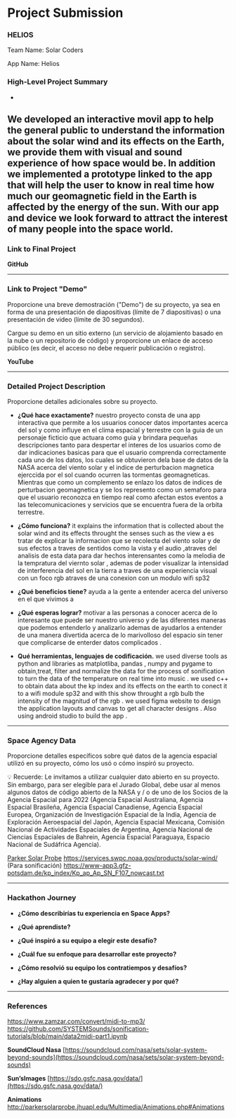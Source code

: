 # Project Submission

### HELIOS

Team Name: Solar Coders

App Name: Helios

### High-Level Project Summary

- 
We developed an interactive movil app to help the general public to understand the information about the solar wind and its effects on the Earth, we provide them with visual and sound experience of how space would be. In addition we implemented a prototype linked to the app that will help the user to know in real time how much our geomagnetic field in the Earth is affected by the energy of the sun. With our app and device we look forward to attract the interest of many people into the space world.
---

### Link to Final Project



**GitHub**

---

### Link to Project "Demo"

Proporcione una breve demostración ("Demo") de su proyecto, ya sea en forma de una presentación de diapositivas (límite de 7 diapositivas) o una presentación de video (límite de 30 segundos).

Cargue su demo en un sitio externo (un servicio de alojamiento basado en la nube o un repositorio de código) y proporcione un enlace de acceso público (es decir, el acceso no debe requerir publicación o registro).

**YouTube**

---

### Detailed Project Description

Proporcione detalles adicionales sobre su proyecto.

- **¿Qué hace exactamente?**
nuestro proyecto consta de una app interactiva que permite a los usuarios conocer datos importantes acerca del sol y como influye en el clima espacial y terrestre con la guia de un personaje ficticio que actuara como guia y brindara pequeñas descripciones tanto para despertar el interes de los usuarios como de dar indicaciones basicas para que el usuario comprenda correctamente cada uno de los datos, los cuales se obtuvieron dela base de datos de la NASA acerca del viento solar y el indice de perturbacion magnetica ejerccida por el sol cuando ocurren las tormentas geomagneticas. Mientras que como un complemento se enlazo los datos de indices de perturbacion geomagnetica y se los represento como un semaforo para que el usuario reconozca en tiempo real como afectan estos eventos a las  telecomunicaciones y servicios que se encuentra fuera de la orbita terrestre.
    
- **¿Cómo funciona?**
    it explains the information that is collected about the solar wind and its effects throught the senses such as the view a
    es tratar de explicar la informacion que se recolecta del viento solar y de sus efectos a traves de sentidos como la vista y el audio ,atraves del analisis de esta data para dar hechos interensantes como la melodia de la tempratura del viernto solar , ademas de poder visualizar la intensidad de interferencia del sol en la tierra a traves de una experiencia visual con  un foco rgb atraves de una conexion con un modulo wifi sp32
    
- **¿Qué beneficios tiene?**
    ayuda a la gente a entender acerca del universo en el que vivimos a
    
- **¿Qué esperas lograr?**
    motivar a las personas a conocer acerca de  lo interesante que puede ser nuestro universo y de las diferentes maneras que podemos entenderlo y analizarlo ademas de ayudarlos a entender de una manera divertida acerca de lo marivolloso del espacio sin tener que complicarse de enterder datos complicados .
    
- **Qué herramientas, lenguajes de codificación.**
    we used diverse tools as python  and libraries as matplotliba, pandas , numpy and pygame to obtain,treat, filter and normalize  the data for  the process of sonification to turn the data of the temperature on real time into music . 
    we used c++ to obtain data about the kp index and its effects on the earth to conect it to a wifi module sp32 and with this  show throught a rgb bulb the intensity of the magnitud of the rgb .
    we used figma website to design the  application layouts and canvas to get all character designs .
    Also using android studio to build the app .
    

---

### Space Agency Data

Proporcione detalles específicos sobre qué datos de la agencia espacial utilizó en su proyecto, cómo los usó o cómo inspiró su proyecto.

<aside>
💡 Recuerde: Le invitamos a utilizar cualquier dato abierto en su proyecto. Sin embargo, para ser elegible para el Jurado Global, debe usar al menos algunos datos de código abierto de la NASA y / o de uno de los Socios de la Agencia Espacial para 2022 (Agencia Espacial Australiana, Agencia Espacial Brasileña, Agencia Espacial Canadiense, Agencia Espacial Europea, Organización de Investigación Espacial de la India, Agencia de Exploración Aeroespacial del Japón, Agencia Espacial Mexicana, Comisión Nacional de Actividades Espaciales de Argentina, Agencia Nacional de Ciencias Espaciales de Bahrein, Agencia Espacial Paraguaya, Espacio Nacional de Sudáfrica Agencia).

</aside>

[Parker Solar Probe](http://parkersolarprobe.jhuapl.edu/)
https://services.swpc.noaa.gov/products/solar-wind/ (Para sonificación)
https://www-app3.gfz-potsdam.de/kp_index/Kp_ap_Ap_SN_F107_nowcast.txt


---

### Hackathon Journey

- **¿Cómo describirías tu experiencia en Space Apps?**
    
    
- **¿Qué aprendiste?**
    
    
- **¿Qué inspiró a su equipo a elegir este desafío?**
    
    
- **¿Cuál fue su enfoque para desarrollar este proyecto?**
    
    
- **¿Cómo resolvió su equipo los contratiempos y desafíos?**
    
    
- **¿Hay alguien a quien te gustaría agradecer y por qué?**
    
    

---

### References

https://www.zamzar.com/convert/midi-to-mp3/
https://github.com/SYSTEMSounds/sonification-tutorials/blob/main/data2midi-part1.ipynb

**SoundCloud Nasa**
[https://soundcloud.com/nasa/sets/solar-system-beyond-sounds](https://soundcloud.com/nasa/sets/solar-system-beyond-sounds)

**Sun’sImages**
[https://sdo.gsfc.nasa.gov/data/](https://sdo.gsfc.nasa.gov/data/)

**Animations**
http://parkersolarprobe.jhuapl.edu/Multimedia/Animations.php#Animations
